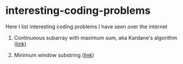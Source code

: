 # interesting-coding-problems
Here I list interesting coding problems I have seen over the internet

1. Continueous subarray with maximum sum, aka Kardane's algorithm ([link](https://practice.geeksforgeeks.org/problems/kadanes-algorithm/0))

2. Minimum window substring ([link](https://leetcode.com/problems/minimum-window-substring/submissions/))
